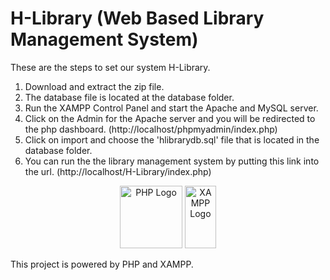 # H-Library (Web Based Library Management System)

These are the steps to set our system H-Library.

1. Download and extract the zip file.
2. The database file is located at the database folder. 
3. Run the XAMPP Control Panel and start the Apache and MySQL server.
4. Click on the Admin for the Apache server and you will be redirected to the php dashboard. (http://localhost/phpmyadmin/index.php)
5. Click on import and choose the 'hlibrarydb.sql' file that is located in the database folder.
6. You can run the the library management system by putting this link into the url. (http://localhost/H-Library/index.php)

<p align="center">
  <img src="https://www.php.net/images/logos/new-php-logo.svg" alt="PHP Logo" width="100" height="100">
  <img src="https://www.apachefriends.org/images/xampp-logo-ac950edf.svg" alt="XAMPP Logo" width="50" height="100">
</p>

This project is powered by PHP and XAMPP.
